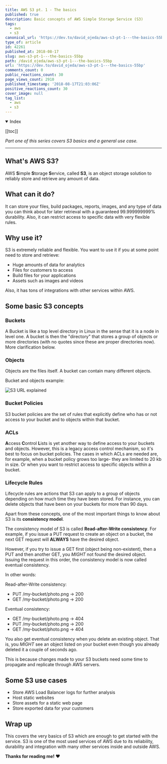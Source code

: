 ```yaml
---
title: AWS S3 pt. 1 - The basics
published: true
description: Basic concepts of AWS Simple Storage Service (S3)
tags:
  - aws
  - s3
canonical_url: 'https://dev.to/david_ojeda/aws-s3-pt-1---the-basics-55bp'
type_of: article
id: 42261
published_at: 2018-08-17
slug: aws-s3-pt-1---the-basics-55bp
path: /david_ojeda/aws-s3-pt-1---the-basics-55bp
url: 'https://dev.to/david_ojeda/aws-s3-pt-1---the-basics-55bp'
comments_count: 0
public_reactions_count: 30
page_views_count: 2910
published_timestamp: '2018-08-17T21:03:06Z'
positive_reactions_count: 30
cover_image: null
tag_list:
  - aws
  - s3
---
```


<details open>
  <summary>
    Index
  </summary>

  [[toc]]

</details>

*Part one of this series covers S3 basics and a general use case.*

***

## What's AWS S3?
AWS **S**imple **S**torage **S**ervice, called **S3**, is an object storage solution to reliably store and retrieve any amount of data.

## What can it do?
It can store your files, build packages, reports, images, and any type of data you can think about for later retrieval with a guaranteed 99.999999999% durability. Also, it can restrict access to specific data with very flexible rules.

## Why use it?
S3 is extremely reliable and flexible. You want to use it if you at some point need to store and retrieve:
- Huge amounts of data for analytics
- Files for customers to access
- Build files for your applications
- Assets such as images and videos

Also, it has tons of integrations with other services within AWS.

## Some basic S3 concepts

### Buckets
A Bucket is like a top level directory in Linux in the sense that it is a node in level one. A bucket is then the "directory" that stores a group of objects or more directories (with no quotes since these are proper directories now). More clarification below.

### Objects
Objects are the files itself. A bucket can contain many different objects.

Bucket and objects example:

![S3 URL explained](https://thepracticaldev.s3.amazonaws.com/i/wx0mkto03h9zi2vescrv.png)

### Bucket Policies
S3 bucket policies are the set of rules that explicitly define who has or not access to your bucket and to objects within that bucket.

### ACLs
**A**ccess **C**ontrol **L**ists is yet another way to define access to your buckets and objects. However, this is a legacy access control mechanism, so it's best to focus on bucket policies. The cases in which ACLs are needed are, for example, when a bucket policy grows too large- they are limited to 20 kb in size. Or when you want to restrict access to specific objects within a bucket.

### Lifecycle Rules
Lifecycle rules are actions that S3 can apply to a group of objects depending on how much time they have been stored. For instance, you can delete objects that have been on your buckets for more than 90 days. 

Apart from these concepts, one of the most important things to know about S3 is its **consistency model**.

The consistency model of S3 is called **Read-after-Write consistency**. For example, if you issue a PUT request to create an object on a bucket, the next GET request will **ALWAYS** have the desired object. 

However, if you try to issue a GET first (object being non-existent), then a PUT and then another GET, you *MIGHT* not found the desired object. Issuing the request in this order, the consistency model is now called eventual consistency. 

In other words:

Read-after-Write consistency:
- PUT /my-bucket/photo.png -> 200
- GET /my-bucket/photo.png -> 200

Eventual consistency:
- GET /my-bucket/photo.png -> 404
- PUT /my-bucket/photo.png -> 200
- GET /my-bucket/photo.png -> 404

You also get eventual consistency when you delete an existing object. That is, you *MIGHT* see an object listed on your bucket even though you already deleted it a couple of seconds ago.

This is because changes made to your S3 buckets need some time to propagate and replicate through AWS servers.

## Some S3 use cases

- Store AWS Load Balancer logs for further analysis
- Host static websites
- Store assets for a static web page
- Store exported data for your customers

## Wrap up

This covers the very basics of S3 which are enough to get started with the service. S3 is one of the most used services of AWS due to its reliability, durability and integration with many other services inside and outside AWS.

**Thanks for reading me!** ❤️
